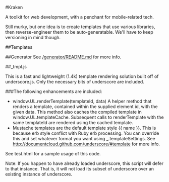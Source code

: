 #Kraken

A toolkit for web development, with a penchant for mobile-related tech.

Still murky, but one idea is to create templates that use various libraries, then reverse-engineer them to be auto-generatable. We'll have to keep versioning in mind though.

##Templates

##Generator
See [/generator/README.md](https://github.com/upstart/Kraken/blob/master/generator/README.md) for more info.

##_tmpl.js

This is a fast and lightweight (1.4k) template rendering solution built off of underscore.js.
Only the necessary bits of underscore are included. 
 
###The following enhancements are included: 
 
* window.UL.renderTemplate(templateId, data) 
  A helper method that renders a template, contained within the supplied element id, with the given data.
  This method also caches the compiled template in window.UL.templateCache. Subsequent calls to renderTemplate
  with the same templateId are rendered using the cached template.
* Mustache templates are the default template style {{ name }}. This is because erb style conflict with Ruby erb processing.
  You can override this and set whatever format you want using _.templateSettings.
  See http://documentcloud.github.com/underscore/#template for more info.
 
See test.html for a sample usage of this code.

Note: If you happen to have already loaded underscore, this script will defer to that instance.
      That is, it will not load its subset of underscore over an existing instance of underscore.




